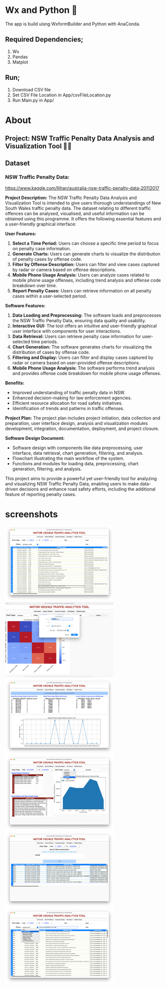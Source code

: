 # Wx and Python 🐍
The app is build uisng WxformBuilder and Python with AnaConda. 

## Required Dependencies;
1. Wx
2. Pandas
3. Matplot

## Run;
1. Download CSV file
2. Set CSV File Location in App/csvFileLocation.py
3. Run Main.py in App/


# About
## **Project:** NSW Traffic Penalty Data Analysis and Visualization Tool 👮🏻
## Dataset 
### NSW Traffic Penalty Data: 
https://www.kaggle.com/llihan/australia-nsw-traffic-penalty-data-20112017

**Project Description:** 
The NSW Traffic Penalty Data Analysis and Visualization Tool is intended to give users thorough understandings of New South Wales traffic penalty data. The dataset relating to different traffic offences can be analysed, visualised, and useful information can be obtained using this programme. It offers the following essential features and a user-friendly graphical interface:

**User Features:**
1. **Select a Time Period:** Users can choose a specific time period to focus on penalty case information.
2. **Generate Charts:** Users can generate charts to visualize the distribution of penalty cases by offense code.
3. **Filter by Offense Description:** Users can filter and view cases captured by radar or camera based on offense descriptions.
4. **Mobile Phone Usage Analysis:** Users can analyze cases related to mobile phone usage offenses, including trend analysis and offense code breakdown over time.
5. **Report Penalty Cases:** Users can retrieve information on all penalty cases within a user-selected period.

**Software Features:**
1. **Data Loading and Preprocessing:** The software loads and preprocesses the NSW Traffic Penalty Data, ensuring data quality and usability.
2. **Interactive GUI:** The tool offers an intuitive and user-friendly graphical user interface with components for user interactions.
3. **Data Retrieval:** Users can retrieve penalty case information for user-selected time periods.
4. **Chart Generation:** The software generates charts for visualizing the distribution of cases by offense code.
5. **Filtering and Display:** Users can filter and display cases captured by radar or camera based on user-provided offense descriptions.
6. **Mobile Phone Usage Analysis:** The software performs trend analysis and provides offense code breakdown for mobile phone usage offenses.

**Benefits:**
- Improved understanding of traffic penalty data in NSW.
- Enhanced decision-making for law enforcement agencies.
- Efficient resource allocation for road safety initiatives.
- Identification of trends and patterns in traffic offenses.

**Project Plan:** The project plan includes project initiation, data collection and preparation, user interface design, analysis and visualization modules development, integration, documentation, deployment, and project closure.

**Software Design Document:**
- Software design with components like data preprocessing, user interface, data retrieval, chart generation, filtering, and analysis.
- Flowchart illustrating the main workflow of the system.
- Functions and modules for loading data, preprocessing, chart generation, filtering, and analysis.

This project aims to provide a powerful yet user-friendly tool for analyzing and visualizing NSW Traffic Penalty Data, enabling users to make data-driven decisions and enhance road safety efforts, including the additional feature of reporting penalty cases.

# screenshots 
<div align="left">
    <img src="/screenshots/img2.png" width="350px"</img>
    <img src="/screenshots/img3.png" width="350px"</img>
    <img src="/screenshots/img4.png" width="350px"</img>
    <img src="/screenshots/img5.png" width="350px"</img>
    <img src="/screenshots/img6.png" width="350px"</img>
    <img src="/screenshots/img7.png" width="350px"</img>
</div>
